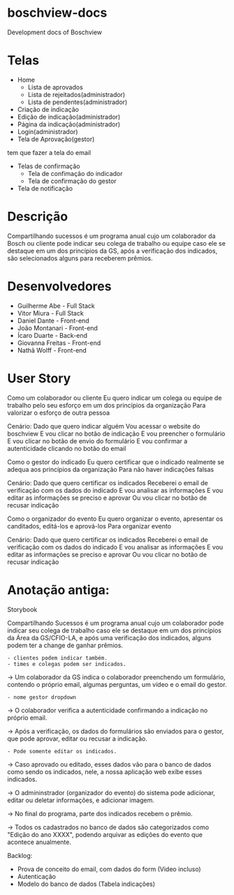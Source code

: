 # boschview-docs
Development docs of Boschview

# Telas

- Home
  - Lista de aprovados
  - Lista de rejeitados(administrador)
  - Lista de pendentes(administrador)
- Criação de indicação
- Edição de indicação(administrador)
- Página da indicação(administrador)
- Login(administrador)
- Tela de Aprovação(gestor)

tem que fazer a tela do email
- Telas de confirmação
  - Tela de confimação do indicador
  - Tela de confirmação do gestor
- Tela de notificação 


# Descrição

Compartilhando sucessos é um programa anual cujo um colaborador da Bosch ou cliente pode indicar seu colega de trabalho ou equipe caso ele se destaque em um dos princípios da GS, após a verificação dos indicados, são selecionados alguns para receberem prêmios.

# Desenvolvedores

- Guilherme Abe - Full Stack
- Vitor Miura - Full Stack
- Daniel Dante - Front-end
- João Montanari - Front-end
- Ícaro Duarte - Back-end
- Giovanna Freitas - Front-end
- Nathã Wolff - Front-end

# User Story

Como um colaborador ou cliente
Eu quero indicar um colega ou equipe de trabalho pelo seu esforço em um dos princípios da organização
Para valorizar o esforço de outra pessoa

Cenário:
    Dado que quero indicar alguém
    Vou acessar o website do boschview
    E vou clicar no botão de indicação
    E vou preencher o formulário
    E vou clicar no botão de envio do formulário
    E vou confirmar a autenticidade clicando no botão do email

Como o gestor do indicado
Eu quero certificar que o indicado realmente se adequa aos princípios da organização
Para não haver indicações falsas

Cenário:
    Dado que quero certificar os indicados
    Receberei o email de verificação com os dados do indicado
    E vou analisar as informações
    E vou editar as informações se preciso e aprovar
    Ou vou clicar no botão de recusar indicação

Como o organizador do evento
Eu quero organizar o evento, apresentar os canditados, editá-los e aprová-los
Para organizar evento

Cenário:
    Dado que quero certificar os indicados
    Receberei o email de verificação com os dados do indicado
    E vou analisar as informações
    E vou editar as informações se preciso e aprovar
    Ou vou clicar no botão de recusar indicação

# Anotação antiga:

Storybook

Compartilhando Sucessos é um programa anual cujo um colaborador pode indicar seu colega de trabalho caso ele se destaque em um dos princípios da Área da GS/CFIO-LA, e após uma verificação dos indicados, alguns podem ter a change de ganhar prêmios.

	- clientes podem indicar também.
	- times e colegas podem ser indicados.

-> Um colaborador da GS indica o colaborador preenchendo um formulário, contendo o próprio email, algumas perguntas, um vídeo e o email do gestor.

	- nome gestor dropdown

-> O colaborador verifica a autenticidade confirmando a indicação no próprio email.

-> Após a verificação, os dados do formulários são enviados para o gestor, que pode aprovar, editar ou recusar a indicação.

	- Pode somente editar os indicados.

-> Caso aprovado ou editado, esses dados vão para o banco de dados como sendo os indicados, nele, a nossa aplicação web exibe esses indicados.

-> O admininstrador (organizador do evento) do sistema pode adicionar, editar ou deletar informações, e adicionar imagem.

-> No final do programa, parte dos indicados recebem o prêmio.

-> Todos os cadastrados no banco de dados são categorizados como "Edição do ano XXXX", podendo arquivar as edições do evento que acontece anualmente.

Backlog:

- Prova de conceito do email, com dados do form (Video incluso)
- Autenticação
- Modelo do banco de dados (Tabela indicações)


